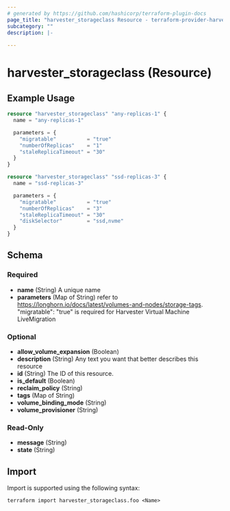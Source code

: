 ```yaml
---
# generated by https://github.com/hashicorp/terraform-plugin-docs
page_title: "harvester_storageclass Resource - terraform-provider-harvester"
subcategory: ""
description: |-
  
---
```


# harvester_storageclass (Resource)



## Example Usage

```terraform
resource "harvester_storageclass" "any-replicas-1" {
  name = "any-replicas-1"

  parameters = {
    "migratable"          = "true"
    "numberOfReplicas"    = "1"
    "staleReplicaTimeout" = "30"
  }
}

resource "harvester_storageclass" "ssd-replicas-3" {
  name = "ssd-replicas-3"

  parameters = {
    "migratable"          = "true"
    "numberOfReplicas"    = "3"
    "staleReplicaTimeout" = "30"
    "diskSelector"        = "ssd,nvme"
  }
}
```

<!-- schema generated by tfplugindocs -->
## Schema

### Required

- **name** (String) A unique name
- **parameters** (Map of String) refer to https://longhorn.io/docs/latest/volumes-and-nodes/storage-tags. "migratable": "true" is required for Harvester Virtual Machine LiveMigration

### Optional

- **allow_volume_expansion** (Boolean)
- **description** (String) Any text you want that better describes this resource
- **id** (String) The ID of this resource.
- **is_default** (Boolean)
- **reclaim_policy** (String)
- **tags** (Map of String)
- **volume_binding_mode** (String)
- **volume_provisioner** (String)

### Read-Only

- **message** (String)
- **state** (String)

## Import

Import is supported using the following syntax:

```shell
terraform import harvester_storageclass.foo <Name>
```
